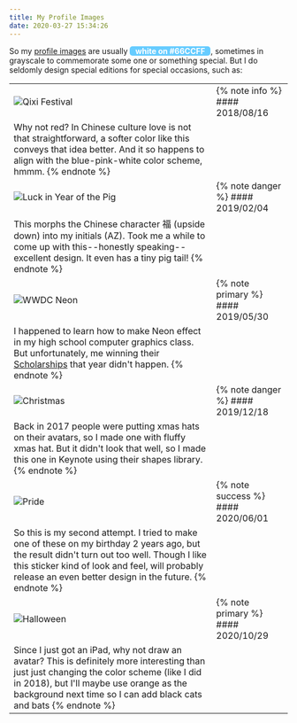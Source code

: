 ```yaml
---
title: My Profile Images
date: 2020-03-27 15:34:26
---
```


So my [profile images](https://gravatar.com/apollonyan) are usually <strong style="color:white;background-color:#66ccff;border-radius:5px;padding:0 10px;">white on #66CCFF</strong>, sometimes in grayscale to commemorate some one or something special. But I do seldomly design special editions for special occasions, such as:

|||
| -- | -- |
| ![Qixi Festival](https://1.gravatar.com/userimage/102369060/7a4e6483b100f709b2f946efac552807?size=400) | {% note info %} #### 2018/08/16 | Qixi (Chinese Valentine's Day)
Why not red? In Chinese culture love is not that straightforward, a softer color like this conveys that idea better. And it so happens to align with the blue-pink-white color scheme, hmmm. {% endnote %} |
| ![Luck in Year of the Pig](https://0.gravatar.com/userimage/102369060/1f3a207839546b73b8510862b4a724c2?size=400) | {% note danger %} #### 2019/02/04 | 福 in Year of the Pig
This morphs the Chinese character 福 (upside down) into my initials (AZ). Took me a while to come up with this--honestly speaking--excellent design. It even has a tiny pig tail! {% endnote %} |
| ![WWDC Neon](https://2.gravatar.com/userimage/102369060/e6ee18c8271a2308eb6d923afcff4fa3?size=400) | {% note primary %} #### 2019/05/30 | WWDC19
I happened to learn how to make Neon effect in my high school computer graphics class. But unfortunately, me winning their [Scholarships](https://developer.apple.com/wwdc19/scholarships/) that year didn't happen. {% endnote %} |
| ![Christmas](https://0.gravatar.com/userimage/102369060/05c1c03e86fc67e97254865522bd104a?size=400)| {% note danger %} #### 2019/12/18 | Christmas
Back in 2017 people were putting xmas hats on their avatars, so I made one with fluffy xmas hat. But it didn't look that well, so I made this one in Keynote using their shapes library. {% endnote %} |
| ![Pride](https://2.gravatar.com/userimage/102369060/1095e598c5f595819cff42f5d4e47157?size=400)| {% note success %} #### 2020/06/01 | Pride 🏳️‍🌈
So this is my second attempt. I tried to make one of these on my birthday 2 years ago, but the result didn't turn out too well. Though I like this sticker kind of look and feel, will probably release an even better design in the future. {% endnote %} |
| ![Halloween](https://1.gravatar.com/userimage/102369060/ef08e2fd311e32026a1e092b71991807?size=400) | {% note primary %} #### 2020/10/29 | Halloween
Since I just got an iPad, why not draw an avatar? This is definitely more interesting than just just changing the color scheme (like I did in 2018), but I'll maybe use orange as the background next time so I can add black cats and bats {% endnote %} |
